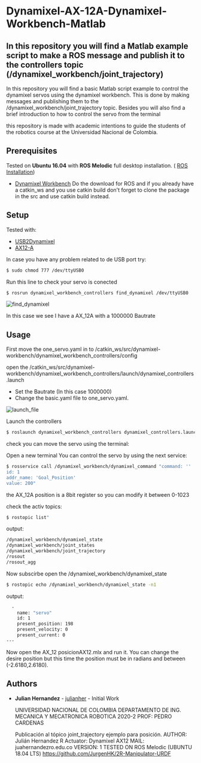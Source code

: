 # Dynamixel-AX-12A-Dynamixel-Workbench-Matlab
## In this repository you will find a Matlab example script to make a ROS message and publish it to the controllers topic (/dynamixel_workbench/joint_trajectory) 

In this repository you will find a basic Matlab script example to control the dynamixel servos using the dynamixel workbench. This is done by making messages and publishing them to the /dynamixel_workbench/joint_trajectory topic. Besides you will also find a brief introduction to how to control the servo from the terminal

this repository is made with academic intentions to guide the students of the robotics course at the Universidad Nacional de Colombia.

## Prerequisites

Tested on **Ubuntu 16.04** with **ROS Melodic** full desktop installation. ( [ROS Installation](http://wiki.ros.org/melodic/Installation/Ubuntu))

* [Dynamixel Workbench](https://emanual.robotis.com/docs/en/software/dynamixel/dynamixel_workbench/)   Do the download for ROS and if you already have a catkin_ws and you use catkin build don't forget to clone the package in the src and use catkin build instead.

## Setup
Tested with:
*  [USB2Dynamixel](https://emanual.robotis.com/docs/en/parts/interface/usb2dynamixel/)
*  [AX12-A](https://emanual.robotis.com/docs/en/dxl/ax/ax-12a/)

In case you have any problem related to de USB port try:

```bash
$ sudo chmod 777 /dev/ttyUSB0
```
Run this line to check your servo is conected

```bash
$ rosrun dynamixel_workbench_controllers find_dynamixel /dev/ttyUSB0
```
![find_dynamixel](https://ibb.co/qxRK9tG)

In this case we see I have a AX_12A with a 1000000 Bautrate


## Usage
First move the one_servo.yaml in to  /catkin_ws/src/dynamixel-workbench/dynamixel_workbench_controllers/config 

open the /catkin_ws/src/dynamixel-workbench/dynamixel_workbench_controllers/launch/dynamixel_controllers.launch 
* Set the Bautrate (In this case 1000000) 
* Change the basic.yaml file to one_servo.yaml.

![launch_file](https://ibb.co/fkH3hj0)

Launch the controllers 


```bash
$ roslaunch dynamixel_workbench_controllers dynamixel_controllers.launch 
```
check you can move the servo using the terminal:

 Open a new terminal
 You can control the servo by using the next service:
 
 ```bash
$ rosservice call /dynamixel_workbench/dynamixel_command "command: ''
id: 1
addr_name: 'Goal_Position'
value: 200"
```
the AX_12A position is a 8bit register so you can modify it between 0-1023 

check the activ topics:

 ```bash
$ rostopic list"
```
output:

```bash
/dynamixel_workbench/dynamixel_state
/dynamixel_workbench/joint_states
/dynamixel_workbench/joint_trajectory
/rosout
/rosout_agg
```

Now subscirbe
open the /dynamixel_workbench/dynamixel_state

```bash
$ rostopic echo /dynamixel_workbench/dynamixel_state -n1
```
output:

```bash
  - 
    name: "servo"
    id: 1
    present_position: 198
    present_velocity: 0
    present_current: 0
---

```

Now open the AX_12 posicionAX12.mlx and run it. You can change the desire position but this time the position must be in radians and between (-2.6180,2.6180).



## Authors 

* **Julian Hernandez** - [julianher](https://github.com/julianher) - Initial Work 

  UNIVERSIDAD NACIONAL DE COLOMBIA
  DEPARTAMENTO DE ING. MECANICA Y MECATRONICA
  ROBOTICA 2020-2
  PROF: PEDRO CARDENAS
  
  Publicación al tópico joint_trajectory ejemplo para posición.
  AUTHOR: Julián Hernandez R
  Actuator: Dynamixel AX12
  MAIL: juahernandezro.edu.co
  VERSION: 1
  TESTED ON ROS Melodic (UBUNTU 18.04 LTS)
  https://github.com/JurgenHK/2R-Manipulator-URDF

